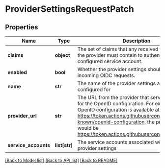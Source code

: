 # ProviderSettingsRequestPatch

## Properties
Name | Type | Description | Notes
------------ | ------------- | ------------- | -------------
**claims** | **object** | The set of claims that any received tokens from the provider must contain to authenticate as the configured service account. | [optional] 
**enabled** | **bool** | Whether the provider settings should be used for incoming OIDC requests. | [optional] 
**name** | **str** | The name of the provider settings are being configured for | [optional] 
**provider_url** | **str** | The URL from the provider that serves as the base for the OpenID configuration. For example, if the OpenID configuration is available at https://token.actions.githubusercontent.com/.well-known/openid-configuration, the provider URL would be https://token.actions.githubusercontent.com/ | [optional] 
**service_accounts** | **list[str]** | The service accounts associated with these provider settings | [optional] 

[[Back to Model list]](../README.md#documentation-for-models) [[Back to API list]](../README.md#documentation-for-api-endpoints) [[Back to README]](../README.md)


